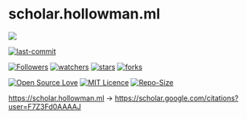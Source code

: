 # scholar.hollowman.ml

![](https://hollowman6.github.io/img/mark.png)

[![last-commit](https://img.shields.io/github/last-commit/Hollow-Software/scholar.hollowman.ml)](../../graphs/commit-activity)

[![Followers](https://img.shields.io/github/followers/HollowMan6?style=social)](https://github.com/HollowMan6?tab=followers)
[![watchers](https://img.shields.io/github/watchers/Hollow-Software/scholar.hollowman.ml?style=social)](../../watchers)
[![stars](https://img.shields.io/github/stars/Hollow-Software/scholar.hollowman.ml?style=social)](../../stargazers)
[![forks](https://img.shields.io/github/forks/Hollow-Software/scholar.hollowman.ml?style=social)](../../network/members)

[![Open Source Love](https://img.shields.io/badge/-%E2%9D%A4%20Open%20Source-Green?style=flat-square&logo=Github&logoColor=white&link=https://hollowman6.github.io/fund.html)](https://hollowman6.github.io/fund.html)
[![MIT Licence](https://img.shields.io/badge/license-MIT-blue)](https://opensource.org/licenses/mit-license.php)
[![Repo-Size](https://img.shields.io/github/repo-size/Hollow-Software/scholar.hollowman.ml.svg)](../../archive/master.zip)

https://scholar.hollowman.ml -> https://scholar.google.com/citations?user=F7Z3Fd0AAAAJ
